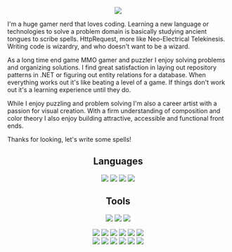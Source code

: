 



<p align="center">
<img src="https://github-readme-stats.vercel.app/api?username=scottfalbo&show_icons=true&theme=merko">
</p>

<p width=70%>
  
I'm a huge gamer nerd that loves coding.  Learning a new language or technologies to solve a problem domain is basically studying ancient tongues to scribe spells.  HttpRequest, more like Neo-Electrical Telekinesis.  Writing code is wizardry, and who doesn't want to be a wizard.

  
As a long time end game MMO gamer and puzzler I enjoy solving problems and organizing solutions.  I find great satisfaction in laying out repository patterns in .NET or figuring out entity relations for a database.  When everything works out it's like beating a level of a game.  If things don't work out it's a learning experience until they do.

  
While I enjoy puzzling and problem solving I'm also a career artist with a passion for visual creation.  With a firm understanding of composition and color theory I also enjoy building attractive, accessible and functional front ends.

  
Thanks for looking, let's write some spells!
  
</p>

<h2 align="center">Languages</h2>

<p align="center">
  <img src="https://img.shields.io/badge/C%23%20-7A1680?style=flat&logo=c%2B%2B&logoColor=ffffff">
  <img src = "https://img.shields.io/badge/-JavaScript-787878?style=flat&logo=javascript&logoColor=white">
  <img src = "https://img.shields.io/badge/-HTML5-E34F26?style=flat&logo=html5&logoColor=white"> 
  <img src = "https://img.shields.io/badge/-CSS3-1572B6?style=flat&logo=css3&logoColor=white">
</p>


<h2 align="center">Tools</h2>
<p align="center">
  <img src="https://img.shields.io/badge/.NET%20Core-7A1680?style=flat&logo=dot-net&logoColor=00c8ff">
  <img src="https://img.shields.io/badge/-React-000000?style=flat&logo=react&logoColor=00c8ff">
  <img src="https://img.shields.io/badge/jQuery%20-%230769AD.svg?style=flat&logo=jquery&logoColor=00c8ff">
</p>
<p align="center">
  <img src ="https://img.shields.io/badge/-Unity-121212?style=flat&logo=unity&logoColor=white" />
  <img src="https://img.shields.io/badge/Azure%20-%230072C6.svg?style=flat&logo=azure-devops&logoColor=00c8ff">
  <img src="http://img.shields.io/badge/-Git-F1502F?style=flat&logo=git&logoColor=FFFFFF">
  <img src="http://img.shields.io/badge/-Github-000000?style=flat&logo=github&logoColor=FFFFFF">
  <img src="http://img.shields.io/badge/-VS%20Code-007ACC?style=flat&logo=visual%20studio%20code&logoColor=white">
  <img src="http://img.shields.io/badge/-Visual%20Studio-7A1680?style=flat&logo=visual%20studio&logoColor=white">
<br>
  <img src ="https://img.shields.io/badge/-Xamarin-4287f5?style=flat&logo=xamarin&logoColor=white" />
  <img src="https://img.shields.io/badge/-Express.js-787878?style=flat">
  <img src="https://img.shields.io/badge/-Node.js-3C873A?style=flat&logo=Node.js&logoColor=white">
  <img src="http://img.shields.io/badge/-Heroku-430098?style=flat&logo=heroku&logoColor=white">
  <img src="https://img.shields.io/badge/Microsoft%20SQL%20Server-CC2927?style=flat&logo=microsoft-sql-server&logoColor=00c8ff">
  <img src="https://img.shields.io/badge/Postgres-%23316192.svg?style=flat&logo=postgresql&logoColor=00c8ff">
</p>


